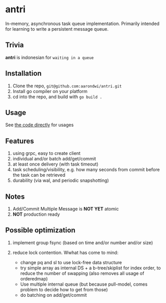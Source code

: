 # antri
In-memory, asynchronous task queue implementation.
Primarily intended for learning to write a persistent message queue.

Trivia
------------------------------------------------------
**antri** is indonesian for `waiting in a queue`

Installation
------------------------------------------------------

1. Clone the repo, `git@github.com:aarondwi/antri.git`
2. Install go compiler on your platform
3. cd into the repo, and build with `go build .`

Usage
------------------------------------------------------

See [the code directly](https://github.com/aarondwi/antri/blob/master/antriserver_test.go) for usages

Features
-------------------------------------------------------

1. using grpc, easy to create client
2. individual and/or batch add/get/commit
3. at least once delivery (with task timeout)
4. task scheduling/visibility, e.g. how many seconds from commit before the task can be retrieved
5. durability (via wal, and periodic snapshotting)

Notes
------------------------------------------------------

1. Add/Commit Multiple Message is **NOT YET** atomic
2. **NOT** production ready

Possible optimization
------------------------------------------------------------------------

1. implement group fsync (based on time and/or number and/or size)

2. reduce lock contention. Wwhat has come to mind:

    * change pq and sl to use lock-free data structure
    * try simple array as internal DS + a b-tree/skiplist for index order, to reduce the number of swapping (also removes all usage of orderedmap)
    * Use multiple internal queue (but because pull-model, comes problem to decide how to get from those)
    * do batching on add/get/commit
